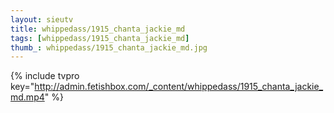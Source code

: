 ```yaml
--- 
layout: sieutv
title: whippedass/1915_chanta_jackie_md
tags: [whippedass/1915_chanta_jackie_md]
thumb_: whippedass/1915_chanta_jackie_md.jpg
---
```

{% include tvpro key="http://admin.fetishbox.com/_content/whippedass/1915_chanta_jackie_md.mp4" %} 
